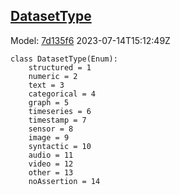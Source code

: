## [DatasetType](https://github.com/spdx/spdx-3-model/blob/main/model/Dataset/Vocabularies/DatasetType.md)
Model: [7d135f6](https://github.com/spdx/spdx-3-model/commit/7d135f6b3c1c412e06ae2ca73da3cbbbcdbc5cda) 2023-07-14T15:12:49Z
```
class DatasetType(Enum):
    structured = 1
    numeric = 2
    text = 3
    categorical = 4
    graph = 5
    timeseries = 6
    timestamp = 7
    sensor = 8
    image = 9
    syntactic = 10
    audio = 11
    video = 12
    other = 13
    noAssertion = 14
```
